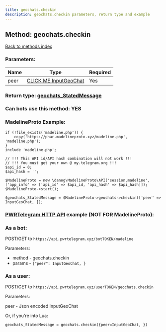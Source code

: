 ```yaml
---
title: geochats.checkin
description: geochats.checkin parameters, return type and example
---
```

## Method: geochats.checkin  
[Back to methods index](index.md)


### Parameters:

| Name     |    Type       | Required |
|----------|---------------|----------|
|peer|[CLICK ME InputGeoChat](../types/InputGeoChat.md) | Yes|


### Return type: [geochats\_StatedMessage](../types/geochats_StatedMessage.md)

### Can bots use this method: **YES**


### MadelineProto Example:


```
if (!file_exists('madeline.php')) {
    copy('https://phar.madelineproto.xyz/madeline.php', 'madeline.php');
}
include 'madeline.php';

// !!! This API id/API hash combination will not work !!!
// !!! You must get your own @ my.telegram.org !!!
$api_id = 0;
$api_hash = '';

$MadelineProto = new \danog\MadelineProto\API('session.madeline', ['app_info' => ['api_id' => $api_id, 'api_hash' => $api_hash]]);
$MadelineProto->start();

$geochats_StatedMessage = $MadelineProto->geochats->checkin(['peer' => InputGeoChat, ]);
```

### [PWRTelegram HTTP API](https://pwrtelegram.xyz) example (NOT FOR MadelineProto):

### As a bot:

POST/GET to `https://api.pwrtelegram.xyz/botTOKEN/madeline`

Parameters:

* method - geochats.checkin
* params - `{"peer": InputGeoChat, }`



### As a user:

POST/GET to `https://api.pwrtelegram.xyz/userTOKEN/geochats.checkin`

Parameters:

peer - Json encoded InputGeoChat




Or, if you're into Lua:

```
geochats_StatedMessage = geochats.checkin({peer=InputGeoChat, })
```

